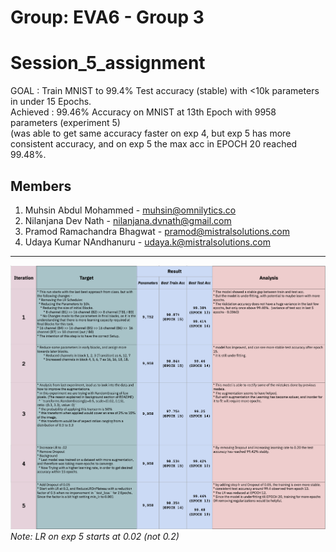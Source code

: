 # Group: EVA6 - Group 3
# Session_5_assignment
GOAL : Train MNIST to 99.4% Test accuracy (stable) with &lt;10k parameters in under 15 Epochs.      
Achieved : 99.46% Accuracy on MNIST at 13th Epoch with 9958 parameters (experiment 5)<br>(was able to get same accuracy faster on exp 4, but exp 5 has more consistent accuracy, and on exp 5 the max acc in EPOCH 20 reached 99.48%.


## Members
1. Muhsin Abdul Mohammed - muhsin@omnilytics.co 
2. Nilanjana Dev Nath - nilanjana.dvnath@gmail.com
3. Pramod Ramachandra Bhagwat - pramod@mistralsolutions.com
4. Udaya Kumar NAndhanuru - udaya.k@mistralsolutions.com
------

![Summary of Training Progress](https://github.com/askmuhsin/Session_5_assignment/blob/main/resources/summary_exp_5.png)
_Note: LR on exp 5 starts at 0.02 (not 0.2)_
